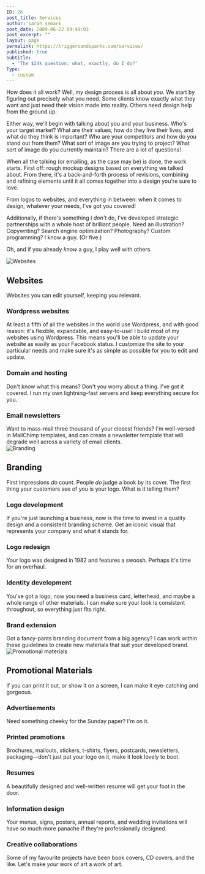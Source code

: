 ```yaml
---
ID: 26
post_title: Services
author: sarah semark
post_date: 2009-06-22 09:49:03
post_excerpt: ""
layout: page
permalink: https://triggersandsparks.com/services/
published: true
Subtitle:
  - 'The $24k question: what, exactly, do I do?'
Type:
  - custom
---
```

<div class="sixcol">

<p class="cap">How does it all work? Well, my design process is all about <em>you</em>. We start by figuring out precisely what you need. Some clients know exactly what they want and just need their vision made into reality. Others need design help from the ground up.</p>

Either way, we'll begin with talking about you and your business. Who's your target market? What are their values, how do they live their lives, and what do they think is important? Who are your competitors and how do you stand out from them? What sort of image are you trying to project? What sort of image do you currently maintain? There are a lot of questions!

When all the talking (or emailing, as the case may be) is done, the work starts. First off: rough mockup designs based on everything we talked about. From there, it's a back-and-forth process of revisions, combining and refining elements until it all comes together into a design you're sure to love.

</div>

<div class="fivecol onepush last">
<p class="cap">From logos to websites, and everything in between: when it comes to design, whatever your needs, I've got you covered!</p>
Additionally, if there's something I <em>don't</em> do, I've developed strategic partnerships with a whole host of brilliant people. Need an illustration? Copywriting? Search engine optimization? Photography? Custom programming? I know a guy. (Or five.)

Oh, and if you already <em>know</em> a guy, I play well with others.
</div>




<div class="row">

<div class="fourcol">

<img class="alignnone size-full wp-image-1752" alt="Websites" src="/wp-content/uploads/2012/09/web_layout.png" />
<h2>Websites</h2>
<p class="service-desc">Websites you can edit yourself, keeping you relevant.</p>

<h3>Wordpress websites </h3>
At least a fifth of all the websites in the world use Wordpress, and with good reason: it's flexible, expandable, and easy-to-use! I build most of my websites using Wordpress. This means you'll be able to update your website as easily as your Facebook status. I customize the site to your particular needs and make sure it's as simple as possible for you to edit and update.
<h3>Domain and hosting</h3> 
Don't know what this means? Don't you worry about a thing. I've got it covered. I run my own lightning-fast servers and keep everything secure for you.
<h3>Email newsletters</h3> 
Want to mass-mail three thousand of your closest friends? I'm well-versed in MailChimp templates, and can create a newsletter template that will degrade well across a variety of email clients.
</div>

<div class="fourcol">


<img class="alignnone size-full wp-image-1205" alt="Branding" src="/wp-content/uploads/2010/11/business-cards.jpg" />
<h2>Branding</h2>
<p class="service-desc">First impressions <em>do</em> count. People <em>do</em> judge a book by its cover. The first thing your customers see of you is your logo. What is it telling them?</p>

<h3>Logo development</h3> 
If you're just launching a business, now is the time to invest in a quality design and a consistent branding scheme. Get an iconic visual that represents your company and what it stands for.

<h3>Logo redesign</h3>
Your logo was designed in 1982 and features a swoosh. Perhaps it's time for an overhaul.

<h3>Identity development</h3> 
You've got a logo; now you need a business card, letterhead, and maybe a whole range of other materials. I can make sure your look is consistent throughout, so everything just fits right.

<h3>Brand extension</h3> 
Got a fancy-pants branding document from a big agency? I can work within these guidelines to create new materials that suit your developed brand.

</div>

<div class="fourcol last">

<img class="alignnone size-full wp-image-942" alt="Promotional materials" src="/wp-content/uploads/2010/01/TS-web-resume-julie_casual1.jpg" />
<h2>Promotional Materials</h2>

<p class="service-desc">If you can print it out, or show it on a screen, I can make it eye-catching and gorgeous.</p>

<h3>Advertisements</h3> 
Need something cheeky for the Sunday paper? I'm on it.

<h3>Printed promotions</h3> 
Brochures, mailouts, stickers, t-shirts, flyers, postcards, newsletters, packaging—don't just put your logo on it, make it look lovely to boot.

<h3>Resumes</h3>
 A beautifully designed and well-written resume will get your foot in the door.

<h3>Information design</h3> 
Your menus, signs, posters, annual reports, and wedding invitations will have so much more panache if they're professionally designed.

<h3>Creative collaborations</h3>
Some of my favourite projects have been book covers, CD covers, and the like. Let's make <em>your</em> work of art a work of art.

</div></div>